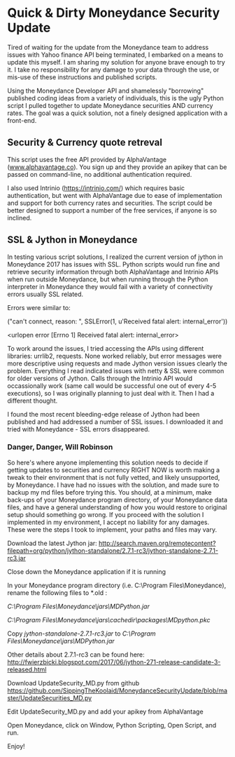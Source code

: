 # Quick & Dirty Moneydance Security Update
Tired of waiting for the update from the Moneydance team to address issues with Yahoo finance API being terminated, I embarked on a means to update this myself.  I am sharing my solution for anyone brave enough to try it.  I take no responsibility for any damage to your data through the use, or mis-use of these instructions and published scripts.

Using the Moneydance Developer API and shamelessly "borrowing" published coding ideas from a variety of individuals, this is the ugly Python script I pulled together to update Moneydance securities AND currency rates.  The goal was a quick solution, not a finely designed application with a front-end.  

## Security & Currency quote retreval
This script uses the free API provided by AlphaVantage (www.alphavantage.co).  You sign up and they provide an apikey that can be passed on command-line, no additional authentication required.

I also used Intrinio (https://intrinio.com/) which requires basic authentication, but went with AlphaVantage due to ease of implementation and support for both currency rates and securities.  The script could be better designed to support a number of the free services, if anyone is so inclined.

## SSL & Jython in Moneydance
In testing various script solutions, I realized the current version of jython in Moneydance 2017 has issues with SSL.  Python scripts would run fine and retrieve security information through both AlphaVantage and Intrinio APIs when run outside Moneydance, but when running through the Python interpreter in Moneydance they would fail with a variety of connectivity errors usually SSL related.  

Errors were similar to:

("can't connect, reason: ", SSLError(1, u'Received fatal alert: internal_error'))

<urlopen error [Errno 1] Received fatal alert: internal_error>


To work around the issues, I tried accessing the APIs using different libraries: urrlib2, requests.  None worked reliably, but error messages were more descriptive using requests and made Jython version issues clearly the problem.  Everything I read indicated issues with netty & SSL were common for older versions of Jython.  Calls through the Intrinio API would occassionally work (same call would be successful one out of every 4-5 executions), so I was originally planning to just deal with it.  Then I had a different thought.

I found the most recent bleeding-edge release of Jython had been published and had addressed a number of SSL issues.  I downloaded it and tried with Moneydance - SSL errors disappeared.

### Danger, Danger, Will Robinson
So here's where anyone implementing this solution needs to decide if getting updates to securities and currency RIGHT NOW is worth making a tweak to their environment that is not fully vetted, and likely unsupported, by Moneydance.  I have had no issues with the solution, and made sure to backup my md files before trying this.  You should, at a minimum, make back-ups of your Moneydance program directory, of your Moneydance data files, and have a general understanding of how you would restore to original setup should something go wrong.  If you proceed with the solution I implemented in my environment, I accept no liability for any damages.  These were the steps I took to implement, your paths and files may vary.

Download the latest Jython jar:  http://search.maven.org/remotecontent?filepath=org/python/jython-standalone/2.7.1-rc3/jython-standalone-2.7.1-rc3.jar

Close down the Moneydance application if it is running

In your Moneydance program directory (i.e. C:\Program Files\Moneydance), rename the following files to \*.old :

*C:\Program Files\Moneydance\jars\MDPython.jar*

*C:\Program Files\Moneydance\jars\cachedir\packages\MDpython.pkc*

Copy *jython-standalone-2.7.1-rc3.jar* to *C:\Program Files\Moneydance\jars\MDPython.jar*

Other details about 2.7.1-rc3 can be found here: http://fwierzbicki.blogspot.com/2017/06/jython-271-release-candidate-3-released.html


Download UpdateSecurity_MD.py from github https://github.com/SippingTheKoolaid/MoneydanceSecurityUpdate/blob/master/UpdateSecurities_MD.py

Edit UpdateSecurity_MD.py and add your apikey from AlphaVantage

Open Moneydance, click on Window, Python Scripting, Open Script, and run.

Enjoy!

